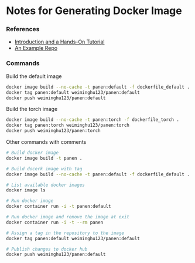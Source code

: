 # Notes for Generating Docker Image

### References
- [Introduction and a Hands-On Tutorial](https://mp.weixin.qq.com/s?__biz=MzAxODI5ODMwOA==&mid=2666542689&idx=1&sn=aa29805d628b6f41866a7977e88a235f&chksm=80dcf2cab7ab7bdc5d3a60463f9dba0d3f19af54d6a5da5d5f7bb1b737bf72903a4442accbaf&scene=21#wechat_redirect)
- [An Example Repo](https://github.com/orian/cppenv/blob/master/Dockerfile)

### Commands

Build the default image

```bash
docker image build --no-cache -t panen:default -f dockerfile_default .
docker tag panen:default weiminghu123/panen:default
docker push weiminghu123/panen:default
```

Build the torch image

```bash
docker image build --no-cache -t panen:torch -f dockerfile_torch .
docker tag panen:torch weiminghu123/panen:torch
docker push weiminghu123/panen:torch
```

Other commands with comments

```bash
# Build docker image
docker image build -t panen .

# Build docerk image with tag
docker image build --no-cache -t panen:default -f dockerfile_default .

# List available docker images
docker image ls

# Run docker image
docker container run -i -t panen:default

# Run docker image and remove the image at exit
docker container run -i -t --rm panen

# Assign a tag in the repository to the image
docker tag panen:default weiminghu123/panen:default

# Publish changes to docker hub
docker push weiminghu123/panen:default
```
